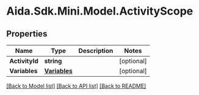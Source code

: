 # Aida.Sdk.Mini.Model.ActivityScope

## Properties

Name | Type | Description | Notes
------------ | ------------- | ------------- | -------------
**ActivityId** | **string** |  | [optional] 
**Variables** | [**Variables**](Variables.md) |  | [optional] 

[[Back to Model list]](../README.md#documentation-for-models) [[Back to API list]](../README.md#documentation-for-api-endpoints) [[Back to README]](../README.md)

